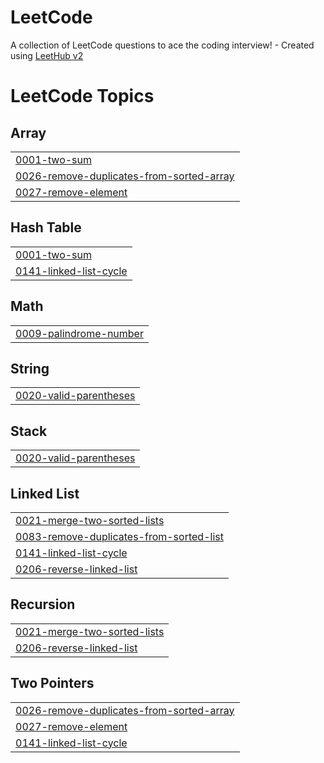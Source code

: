 # LeetCode
A collection of LeetCode questions to ace the coding interview! - Created using [LeetHub v2](https://github.com/arunbhardwaj/LeetHub-2.0)

<!---LeetCode Topics Start-->
# LeetCode Topics
## Array
|  |
| ------- |
| [0001-two-sum](https://github.com/ErliMyzeqari/LeetCode/tree/master/0001-two-sum) |
| [0026-remove-duplicates-from-sorted-array](https://github.com/ErliMyzeqari/LeetCode/tree/master/0026-remove-duplicates-from-sorted-array) |
| [0027-remove-element](https://github.com/ErliMyzeqari/LeetCode/tree/master/0027-remove-element) |
## Hash Table
|  |
| ------- |
| [0001-two-sum](https://github.com/ErliMyzeqari/LeetCode/tree/master/0001-two-sum) |
| [0141-linked-list-cycle](https://github.com/ErliMyzeqari/LeetCode/tree/master/0141-linked-list-cycle) |
## Math
|  |
| ------- |
| [0009-palindrome-number](https://github.com/ErliMyzeqari/LeetCode/tree/master/0009-palindrome-number) |
## String
|  |
| ------- |
| [0020-valid-parentheses](https://github.com/ErliMyzeqari/LeetCode/tree/master/0020-valid-parentheses) |
## Stack
|  |
| ------- |
| [0020-valid-parentheses](https://github.com/ErliMyzeqari/LeetCode/tree/master/0020-valid-parentheses) |
## Linked List
|  |
| ------- |
| [0021-merge-two-sorted-lists](https://github.com/ErliMyzeqari/LeetCode/tree/master/0021-merge-two-sorted-lists) |
| [0083-remove-duplicates-from-sorted-list](https://github.com/ErliMyzeqari/LeetCode/tree/master/0083-remove-duplicates-from-sorted-list) |
| [0141-linked-list-cycle](https://github.com/ErliMyzeqari/LeetCode/tree/master/0141-linked-list-cycle) |
| [0206-reverse-linked-list](https://github.com/ErliMyzeqari/LeetCode/tree/master/0206-reverse-linked-list) |
## Recursion
|  |
| ------- |
| [0021-merge-two-sorted-lists](https://github.com/ErliMyzeqari/LeetCode/tree/master/0021-merge-two-sorted-lists) |
| [0206-reverse-linked-list](https://github.com/ErliMyzeqari/LeetCode/tree/master/0206-reverse-linked-list) |
## Two Pointers
|  |
| ------- |
| [0026-remove-duplicates-from-sorted-array](https://github.com/ErliMyzeqari/LeetCode/tree/master/0026-remove-duplicates-from-sorted-array) |
| [0027-remove-element](https://github.com/ErliMyzeqari/LeetCode/tree/master/0027-remove-element) |
| [0141-linked-list-cycle](https://github.com/ErliMyzeqari/LeetCode/tree/master/0141-linked-list-cycle) |
<!---LeetCode Topics End-->